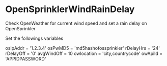 # OpenSprinklerWindRainDelay
Check OpenWeather for current wind speed and set a rain delay on OpenSprinkler

Set the followings variables

osIpAddr = '1.2.3.4'
osPwMD5 = 'md5hashofossprinkler'
rDelayHrs = '24'
rDelayOff = '0'
avgWindOff = 10
owlocation = 'city,countrycode'
owApiId = 'APPIDPASSWORD'

